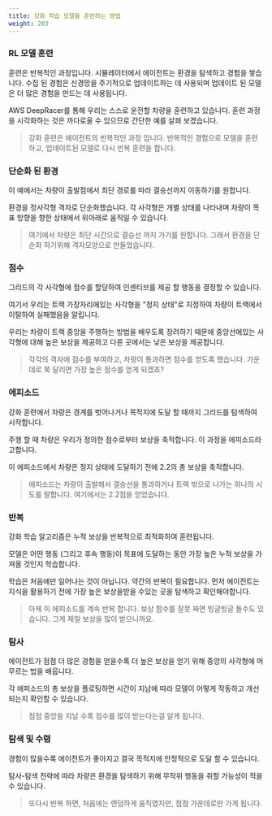 ```yaml
---
title: 강화 학습 모델을 훈련하는 방법
weight: 203
---
```


### RL 모델 훈련
훈련은 반복적인 과정입니다. 시뮬레이터에서 에이전트는 환경을 탐색하고 경험을 쌓습니다. 수집 된 경험은 신경망을 주기적으로 업데이트하는 데 사용되며 업데이트 된 모델은 더 많은 경험을 만드는 데 사용됩니다.

AWS DeepRacer를 통해 우리는 스스로 운전할 차량을 훈련하고 있습니다. 훈련 과정을 시각화하는 것은 까다로울 수 있으므로 간단한 예를 살펴 보겠습니다.

> 강화 훈련은 에이전트의 반복적인 과정 입니다. 반복적인 경험으로 모델을 훈련하고, 업데이트된 모델로 다시 반복 훈련을 합니다.

### 단순화 된 환경
이 예에서는 차량이 출발점에서 최단 경로를 따라 결승선까지 이동하기를 원합니다.

환경을 정사각형 격자로 단순화했습니다. 각 사각형은 개별 상태를 나타내며 차량이 목표 방향을 향한 상태에서 위아래로 움직일 수 있습니다.

> 여기에서 차량은 최단 시간으로 결승선 까지 가기를 원합니다. 그래서 환경을 단순화 하기위해 격자모양으로 만들었습니다.

### 점수
그리드의 각 사각형에 점수를 할당하여 인센티브를 제공 할 행동을 결정할 수 있습니다.

여기서 우리는 트랙 가장자리에있는 사각형을 "정지 상태"로 지정하여 차량이 트랙에서 이탈하여 실패했음을 알립니다.

우리는 차량이 트랙 중앙을 주행하는 방법을 배우도록 장려하기 때문에 중앙선에있는 사각형에 대해 높은 보상을 제공하고 다른 곳에서는 낮은 보상을 제공합니다.

> 각각의 격자에 점수를 부여하고, 차량이 통과하면 점수를 얻도록 했습니다. 가운데로 쭉 달리면 가장 높은 점수를 얻게 되겠죠?

### 에피소드
강화 훈련에서 차량은 경계를 벗어나거나 목적지에 도달 할 때까지 그리드를 탐색하여 시작합니다.

주행 할 때 차량은 우리가 정의한 점수로부터 보상을 축적합니다. 이 과정을 에피소드라고합니다.

이 에피소드에서 차량은 정지 상태에 도달하기 전에 2.2의 총 보상을 축적합니다.

> 에피소드는 차량이 출발해서 결승선을 통과하거나 트랙 밖으로 나가는 하나의 시도를 말합니다. 여기에서는 2.2점을 얻었습니다.

### 반복
강화 학습 알고리즘은 누적 보상을 반복적으로 최적화하여 훈련됩니다.

모델은 어떤 행동 (그리고 후속 행동)이 목표에 도달하는 동안 가장 높은 누적 보상을 가져올 것인지 학습합니다.

학습은 처음에만 일어나는 것이 아닙니다. 약간의 반복이 필요합니다. 먼저 에이전트는 지식을 활용하기 전에 가장 높은 보상을받을 수있는 곳을 탐색하고 확인해야합니다.

> 아제 이 에피소드를 계속 반복 합니다. 보상 함수를 잘못 짜면 빙글빙글 돌수도 있습니다. 그게 제일 보상을 많이 받으니까요.

### 탐사
에이전트가 점점 더 많은 경험을 얻을수록 더 높은 보상을 얻기 위해 중앙의 사각형에 머무르는 법을 배웁니다.

각 에피소드의 총 보상을 플로팅하면 시간이 지남에 따라 모델이 어떻게 작동하고 개선되는지 확인할 수 있습니다.

> 점점 중앙을 지날 수록 점수를 많이 받는다는걸 알게 됩니다.

### 탐색 및 수렴
경험이 많을수록 에이전트가 좋아지고 결국 목적지에 안정적으로 도달 할 수 있습니다.

탐사-탐색 전략에 따라 차량은 환경을 탐색하기 위해 무작위 행동을 취할 가능성이 적을 수 있습니다.

> 또다시 반복 하면, 처음에는 랜덤하게 움직였지만, 점점 가운데로만 가게 됩니다.
